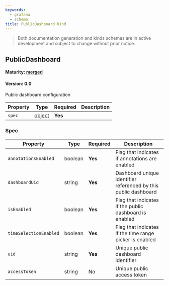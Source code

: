 ```yaml
---
keywords:
  - grafana
  - schema
title: PublicDashboard kind
---
```

> Both documentation generation and kinds schemas are in active development and subject to change without prior notice.

## PublicDashboard

#### Maturity: [merged](../../../maturity/#merged)
#### Version: 0.0

Public dashboard configuration

| Property | Type            | Required | Description |
|----------|-----------------|----------|-------------|
| `spec`   | [object](#spec) | **Yes**  |             |

### Spec

| Property               | Type    | Required | Description                                                     |
|------------------------|---------|----------|-----------------------------------------------------------------|
| `annotationsEnabled`   | boolean | **Yes**  | Flag that indicates if annotations are enabled                  |
| `dashboardUid`         | string  | **Yes**  | Dashboard unique identifier referenced by this public dashboard |
| `isEnabled`            | boolean | **Yes**  | Flag that indicates if the public dashboard is enabled          |
| `timeSelectionEnabled` | boolean | **Yes**  | Flag that indicates if the time range picker is enabled         |
| `uid`                  | string  | **Yes**  | Unique public dashboard identifier                              |
| `accessToken`          | string  | No       | Unique public access token                                      |


